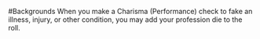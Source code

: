 #Backgrounds
When you make a Charisma (Performance) check to fake an illness, injury, or other condition, you may add your profession die to the roll.